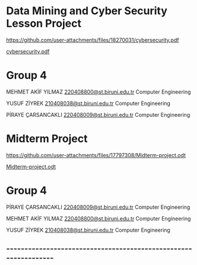 # Data Mining and Cyber Security Lesson Project

https://github.com/user-attachments/files/18270031/cybersecurity.pdf

[cybersecurity.pdf](https://github.com/user-attachments/files/18270031/cybersecurity.pdf)
# Group 4 

MEHMET AKİF	YILMAZ	220408800@st.biruni.edu.tr  Computer Engineering

YUSUF	ZİYREK	210408038@st.biruni.edu.tr  Computer Engineering

PİRAYE	ÇARSANCAKLI	220408009@st.biruni.edu.tr  Computer Engineering

#  Midterm Project
https://github.com/user-attachments/files/17797308/Midterm-project.odt

[Midterm-project.odt](https://github.com/user-attachments/files/17797308/Midterm-project.odt)
# Group 4


PİRAYE	ÇARSANCAKLI	220408009@st.biruni.edu.tr  Computer Engineering

MEHMET AKİF	YILMAZ	220408800@st.biruni.edu.tr  Computer Engineering

YUSUF	ZİYREK	210408038@st.biruni.edu.tr  Computer Engineering

## ----------------------------------------------------------------

